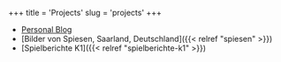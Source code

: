 +++
title = 'Projects'
slug = 'projects'
+++

- [Personal Blog](https://world.hey.com/gogolok/start-des-experiments-f6d0c85c)
- [Bilder von Spiesen, Saarland, Deutschland]({{< relref "spiesen" >}})
- [Spielberichte K1]({{< relref "spielberichte-k1" >}})
